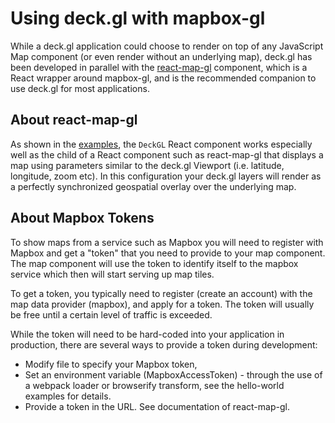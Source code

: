 # Using deck.gl with mapbox-gl

While a deck.gl application could choose to render on top of any JavaScript
Map component (or even render without an underlying map),
deck.gl has been developed in parallel with
the [react-map-gl](https://github.com/uber/react-map-gl) component,
which is a React wrapper around mapbox-gl, and is the recommended companion
to use deck.gl for most applications.

## About react-map-gl

As shown in the [examples](https://github.com/uber/deck.gl/tree/master/examples/), the `DeckGL` React component works especially
well as the child of a React component such as react-map-gl that displays
a map using parameters similar to the deck.gl Viewport (i.e. latitude,
longitude, zoom etc). In this configuration your deck.gl layers will
render as a perfectly synchronized geospatial overlay over the underlying map.

## About Mapbox Tokens

To show maps from a service such as Mapbox you will need to register with
Mapbox and get a "token" that you need to provide to your map component.
The map component will use the token to identify itself to the mapbox service
which then will start serving up map tiles.

To get a token, you typically need to register (create an account)
with the map data provider (mapbox), and apply for a token.
The token will usually be free until a certain level of traffic is exceeded.

While the token will need to be hard-coded into your application in
production, there are several ways to provide a token during development:
* Modify file to specify your Mapbox token,
* Set an environment variable (MapboxAccessToken) - through the use of a
  webpack loader or browserify transform, see the hello-world examples
  for details.
* Provide a token in the URL. See documentation of react-map-gl.
